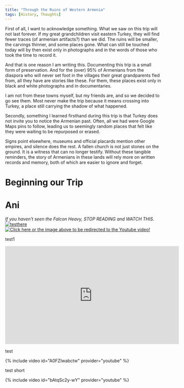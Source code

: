 ```yaml
---
title: "Through the Ruins of Western Armenia"
tags: [History, Thoughts]
---
```


First of all, I want to acknowledge something. What we saw on this trip will not last forever. If my great grandchildren visit eastern Turkey, they will find fewer traces (of armenian artifacts?) than we did. The ruins will be smaller, the carvings thinner, and some places gone. What can still be touched today will by then exist only in photographs and in the words of those who took the time to record it.

And that is one reason I am writing this. Documenting this trip is a small form of preservation. And for the (over) 95% of Armenians from the diaspora who will never set foot in the villages their great grandparents fled from, all they have are stories like these. For them, these places exist only in black and white photographs and in documentaries.

I am not from these towns myself, but my friends are, and so we decided to go see them. Most never make the trip because it means crossing into Turkey, a place still carrying the shadow of what happened.

Secondly, something I learned firsthand during this trip is that Turkey does not invite you to notice the Armenian past. Often, all we had were Google Maps pins to follow, leading us to seemingly random places that felt like they were waiting to be repurposed or erased.

Signs point elsewhere, museums and official placards mention other empires, and silence does the rest. A fallen church is not just stones on the ground. It is a witness that can no longer testify. Without these tangible reminders, the story of Armenians in these lands will rely more on written records and memory, both of which are easier to ignore and forget.

# Beginning our Trip

# Ani

_If you haven’t seen the Falcon Heavy, STOP READING and WATCH THIS._
[![testhere](https://www.teslarati.com/wp-content/uploads/2019/06/Falcon-Heavy-B1052-B1053-LZ-landing-SpaceX-1-3.jpg)](https://youtu.be/A0FZIwabctw)
[![Click here or the image above to be redirected to the Youtube video!]()](https://youtu.be/A0FZIwabctw)


test1 

<iframe width="560" height="315"
  src="https://youtu.be/A0FZIwabctw"
  title="Akhtamar boat ride"
  frameborder="0"
  allow="accelerometer; autoplay; clipboard-write; encrypted-media; gyroscope; picture-in-picture"
  allowfullscreen>
</iframe>


test

{% include video id="A0FZIwabctw" provider="youtube" %}

test short

{% include video id="bAtqSc2y-wY" provider="youtube" %}

